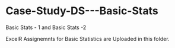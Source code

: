 # Case-Study-DS---Basic-Stats
Basic Stats - 1 and Basic Stats -2 

ExcelR Assignemnts for Basic Statistics are Uploaded in this folder.
